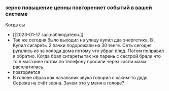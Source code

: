 ### зерно повышение ценны повторениет событий в вашей системе

Когда вы
- [[2023-01-17 зал,наблюдатели.]]
- Так же сегодня было выходил на улицу купил два энергетика. В . Купил сигареты 2 пачки подорожали на 30 тенге. Сеть сегодня ругались из за холода дома потому что убрал плед. Потом поправил я обратно. Когда брал сигареты так же парень с сестрой брали что то в магазине потом по телефону просили через каспи мама расплатилась.
- повторяется
- В голове образ как начальник звука говорил с каким-то дядь Сережа на счёт зерна. Зачем это у меня в голове?